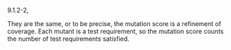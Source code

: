 9.1.2-2,

They are the same, or to be precise, the mutation score is a refinement of coverage.
Each mutant is a test requirement, so the mutation score counts the number of test requirements satisfied.
